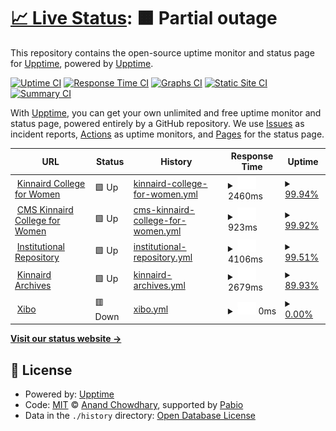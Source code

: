 # [📈 Live Status](https://upptime.github.io/upptime): <!--live status--> **🟧 Partial outage**

This repository contains the open-source uptime monitor and status page for [Upptime](https://upptime.js.org), powered by [Upptime](https://github.com/upptime/upptime).

[![Uptime CI](https://github.com/upptime/upptime/workflows/Uptime%20CI/badge.svg)](https://github.com/upptime/upptime/actions?query=workflow%3A%22Uptime+CI%22)
[![Response Time CI](https://github.com/upptime/upptime/workflows/Response%20Time%20CI/badge.svg)](https://github.com/upptime/upptime/actions?query=workflow%3A%22Response+Time+CI%22)
[![Graphs CI](https://github.com/upptime/upptime/workflows/Graphs%20CI/badge.svg)](https://github.com/upptime/upptime/actions?query=workflow%3A%22Graphs+CI%22)
[![Static Site CI](https://github.com/upptime/upptime/workflows/Static%20Site%20CI/badge.svg)](https://github.com/upptime/upptime/actions?query=workflow%3A%22Static+Site+CI%22)
[![Summary CI](https://github.com/upptime/upptime/workflows/Summary%20CI/badge.svg)](https://github.com/upptime/upptime/actions?query=workflow%3A%22Summary+CI%22)

With [Upptime](https://upptime.js.org), you can get your own unlimited and free uptime monitor and status page, powered entirely by a GitHub repository. We use [Issues](https://github.com/upptime/upptime/issues) as incident reports, [Actions](https://github.com/upptime/upptime/actions) as uptime monitors, and [Pages](https://upptime.github.io/upptime) for the status page.

<!--start: status pages-->
<!-- This summary is generated by Upptime (https://github.com/upptime/upptime) -->
<!-- Do not edit this manually, your changes will be overwritten -->
<!-- prettier-ignore -->
| URL | Status | History | Response Time | Uptime |
| --- | ------ | ------- | ------------- | ------ |
| <img alt="" src="https://icons.duckduckgo.com/ip3/www.kinnaird.edu.pk.ico" height="13"> [Kinnaird College for Women](https://www.kinnaird.edu.pk) | 🟩 Up | [kinnaird-college-for-women.yml](https://github.com/qadirbakhsh/kcw-status-page/commits/HEAD/history/kinnaird-college-for-women.yml) | <details><summary><img alt="Response time graph" src="./graphs/kinnaird-college-for-women/response-time-week.png" height="20"> 2460ms</summary><br><a href="https://upptime.github.io/upptime/history/kinnaird-college-for-women"><img alt="Response time 2620" src="https://img.shields.io/endpoint?url=https%3A%2F%2Fraw.githubusercontent.com%2Fqadirbakhsh%2Fkcw-status-page%2FHEAD%2Fapi%2Fkinnaird-college-for-women%2Fresponse-time.json"></a><br><a href="https://upptime.github.io/upptime/history/kinnaird-college-for-women"><img alt="24-hour response time 3358" src="https://img.shields.io/endpoint?url=https%3A%2F%2Fraw.githubusercontent.com%2Fqadirbakhsh%2Fkcw-status-page%2FHEAD%2Fapi%2Fkinnaird-college-for-women%2Fresponse-time-day.json"></a><br><a href="https://upptime.github.io/upptime/history/kinnaird-college-for-women"><img alt="7-day response time 2460" src="https://img.shields.io/endpoint?url=https%3A%2F%2Fraw.githubusercontent.com%2Fqadirbakhsh%2Fkcw-status-page%2FHEAD%2Fapi%2Fkinnaird-college-for-women%2Fresponse-time-week.json"></a><br><a href="https://upptime.github.io/upptime/history/kinnaird-college-for-women"><img alt="30-day response time 2580" src="https://img.shields.io/endpoint?url=https%3A%2F%2Fraw.githubusercontent.com%2Fqadirbakhsh%2Fkcw-status-page%2FHEAD%2Fapi%2Fkinnaird-college-for-women%2Fresponse-time-month.json"></a><br><a href="https://upptime.github.io/upptime/history/kinnaird-college-for-women"><img alt="1-year response time 2620" src="https://img.shields.io/endpoint?url=https%3A%2F%2Fraw.githubusercontent.com%2Fqadirbakhsh%2Fkcw-status-page%2FHEAD%2Fapi%2Fkinnaird-college-for-women%2Fresponse-time-year.json"></a></details> | <details><summary><a href="https://upptime.github.io/upptime/history/kinnaird-college-for-women">99.94%</a></summary><a href="https://upptime.github.io/upptime/history/kinnaird-college-for-women"><img alt="All-time uptime 98.85%" src="https://img.shields.io/endpoint?url=https%3A%2F%2Fraw.githubusercontent.com%2Fqadirbakhsh%2Fkcw-status-page%2FHEAD%2Fapi%2Fkinnaird-college-for-women%2Fuptime.json"></a><br><a href="https://upptime.github.io/upptime/history/kinnaird-college-for-women"><img alt="24-hour uptime 100.00%" src="https://img.shields.io/endpoint?url=https%3A%2F%2Fraw.githubusercontent.com%2Fqadirbakhsh%2Fkcw-status-page%2FHEAD%2Fapi%2Fkinnaird-college-for-women%2Fuptime-day.json"></a><br><a href="https://upptime.github.io/upptime/history/kinnaird-college-for-women"><img alt="7-day uptime 99.94%" src="https://img.shields.io/endpoint?url=https%3A%2F%2Fraw.githubusercontent.com%2Fqadirbakhsh%2Fkcw-status-page%2FHEAD%2Fapi%2Fkinnaird-college-for-women%2Fuptime-week.json"></a><br><a href="https://upptime.github.io/upptime/history/kinnaird-college-for-women"><img alt="30-day uptime 99.95%" src="https://img.shields.io/endpoint?url=https%3A%2F%2Fraw.githubusercontent.com%2Fqadirbakhsh%2Fkcw-status-page%2FHEAD%2Fapi%2Fkinnaird-college-for-women%2Fuptime-month.json"></a><br><a href="https://upptime.github.io/upptime/history/kinnaird-college-for-women"><img alt="1-year uptime 98.85%" src="https://img.shields.io/endpoint?url=https%3A%2F%2Fraw.githubusercontent.com%2Fqadirbakhsh%2Fkcw-status-page%2FHEAD%2Fapi%2Fkinnaird-college-for-women%2Fuptime-year.json"></a></details>
| <img alt="" src="https://icons.duckduckgo.com/ip3/cms.kinnaird.edu.pk.ico" height="13"> [CMS Kinnaird College for Women](http://cms.kinnaird.edu.pk) | 🟩 Up | [cms-kinnaird-college-for-women.yml](https://github.com/qadirbakhsh/kcw-status-page/commits/HEAD/history/cms-kinnaird-college-for-women.yml) | <details><summary><img alt="Response time graph" src="./graphs/cms-kinnaird-college-for-women/response-time-week.png" height="20"> 923ms</summary><br><a href="https://upptime.github.io/upptime/history/cms-kinnaird-college-for-women"><img alt="Response time 901" src="https://img.shields.io/endpoint?url=https%3A%2F%2Fraw.githubusercontent.com%2Fqadirbakhsh%2Fkcw-status-page%2FHEAD%2Fapi%2Fcms-kinnaird-college-for-women%2Fresponse-time.json"></a><br><a href="https://upptime.github.io/upptime/history/cms-kinnaird-college-for-women"><img alt="24-hour response time 1028" src="https://img.shields.io/endpoint?url=https%3A%2F%2Fraw.githubusercontent.com%2Fqadirbakhsh%2Fkcw-status-page%2FHEAD%2Fapi%2Fcms-kinnaird-college-for-women%2Fresponse-time-day.json"></a><br><a href="https://upptime.github.io/upptime/history/cms-kinnaird-college-for-women"><img alt="7-day response time 923" src="https://img.shields.io/endpoint?url=https%3A%2F%2Fraw.githubusercontent.com%2Fqadirbakhsh%2Fkcw-status-page%2FHEAD%2Fapi%2Fcms-kinnaird-college-for-women%2Fresponse-time-week.json"></a><br><a href="https://upptime.github.io/upptime/history/cms-kinnaird-college-for-women"><img alt="30-day response time 869" src="https://img.shields.io/endpoint?url=https%3A%2F%2Fraw.githubusercontent.com%2Fqadirbakhsh%2Fkcw-status-page%2FHEAD%2Fapi%2Fcms-kinnaird-college-for-women%2Fresponse-time-month.json"></a><br><a href="https://upptime.github.io/upptime/history/cms-kinnaird-college-for-women"><img alt="1-year response time 901" src="https://img.shields.io/endpoint?url=https%3A%2F%2Fraw.githubusercontent.com%2Fqadirbakhsh%2Fkcw-status-page%2FHEAD%2Fapi%2Fcms-kinnaird-college-for-women%2Fresponse-time-year.json"></a></details> | <details><summary><a href="https://upptime.github.io/upptime/history/cms-kinnaird-college-for-women">99.92%</a></summary><a href="https://upptime.github.io/upptime/history/cms-kinnaird-college-for-women"><img alt="All-time uptime 99.61%" src="https://img.shields.io/endpoint?url=https%3A%2F%2Fraw.githubusercontent.com%2Fqadirbakhsh%2Fkcw-status-page%2FHEAD%2Fapi%2Fcms-kinnaird-college-for-women%2Fuptime.json"></a><br><a href="https://upptime.github.io/upptime/history/cms-kinnaird-college-for-women"><img alt="24-hour uptime 100.00%" src="https://img.shields.io/endpoint?url=https%3A%2F%2Fraw.githubusercontent.com%2Fqadirbakhsh%2Fkcw-status-page%2FHEAD%2Fapi%2Fcms-kinnaird-college-for-women%2Fuptime-day.json"></a><br><a href="https://upptime.github.io/upptime/history/cms-kinnaird-college-for-women"><img alt="7-day uptime 99.92%" src="https://img.shields.io/endpoint?url=https%3A%2F%2Fraw.githubusercontent.com%2Fqadirbakhsh%2Fkcw-status-page%2FHEAD%2Fapi%2Fcms-kinnaird-college-for-women%2Fuptime-week.json"></a><br><a href="https://upptime.github.io/upptime/history/cms-kinnaird-college-for-women"><img alt="30-day uptime 99.98%" src="https://img.shields.io/endpoint?url=https%3A%2F%2Fraw.githubusercontent.com%2Fqadirbakhsh%2Fkcw-status-page%2FHEAD%2Fapi%2Fcms-kinnaird-college-for-women%2Fuptime-month.json"></a><br><a href="https://upptime.github.io/upptime/history/cms-kinnaird-college-for-women"><img alt="1-year uptime 99.61%" src="https://img.shields.io/endpoint?url=https%3A%2F%2Fraw.githubusercontent.com%2Fqadirbakhsh%2Fkcw-status-page%2FHEAD%2Fapi%2Fcms-kinnaird-college-for-women%2Fuptime-year.json"></a></details>
| <img alt="" src="https://icons.duckduckgo.com/ip3/repository.kinnaird.edu.pk.ico" height="13"> [Institutional Repository](https://repository.kinnaird.edu.pk) | 🟩 Up | [institutional-repository.yml](https://github.com/qadirbakhsh/kcw-status-page/commits/HEAD/history/institutional-repository.yml) | <details><summary><img alt="Response time graph" src="./graphs/institutional-repository/response-time-week.png" height="20"> 4106ms</summary><br><a href="https://upptime.github.io/upptime/history/institutional-repository"><img alt="Response time 2752" src="https://img.shields.io/endpoint?url=https%3A%2F%2Fraw.githubusercontent.com%2Fqadirbakhsh%2Fkcw-status-page%2FHEAD%2Fapi%2Finstitutional-repository%2Fresponse-time.json"></a><br><a href="https://upptime.github.io/upptime/history/institutional-repository"><img alt="24-hour response time 6400" src="https://img.shields.io/endpoint?url=https%3A%2F%2Fraw.githubusercontent.com%2Fqadirbakhsh%2Fkcw-status-page%2FHEAD%2Fapi%2Finstitutional-repository%2Fresponse-time-day.json"></a><br><a href="https://upptime.github.io/upptime/history/institutional-repository"><img alt="7-day response time 4106" src="https://img.shields.io/endpoint?url=https%3A%2F%2Fraw.githubusercontent.com%2Fqadirbakhsh%2Fkcw-status-page%2FHEAD%2Fapi%2Finstitutional-repository%2Fresponse-time-week.json"></a><br><a href="https://upptime.github.io/upptime/history/institutional-repository"><img alt="30-day response time 2930" src="https://img.shields.io/endpoint?url=https%3A%2F%2Fraw.githubusercontent.com%2Fqadirbakhsh%2Fkcw-status-page%2FHEAD%2Fapi%2Finstitutional-repository%2Fresponse-time-month.json"></a><br><a href="https://upptime.github.io/upptime/history/institutional-repository"><img alt="1-year response time 2752" src="https://img.shields.io/endpoint?url=https%3A%2F%2Fraw.githubusercontent.com%2Fqadirbakhsh%2Fkcw-status-page%2FHEAD%2Fapi%2Finstitutional-repository%2Fresponse-time-year.json"></a></details> | <details><summary><a href="https://upptime.github.io/upptime/history/institutional-repository">99.51%</a></summary><a href="https://upptime.github.io/upptime/history/institutional-repository"><img alt="All-time uptime 88.95%" src="https://img.shields.io/endpoint?url=https%3A%2F%2Fraw.githubusercontent.com%2Fqadirbakhsh%2Fkcw-status-page%2FHEAD%2Fapi%2Finstitutional-repository%2Fuptime.json"></a><br><a href="https://upptime.github.io/upptime/history/institutional-repository"><img alt="24-hour uptime 99.63%" src="https://img.shields.io/endpoint?url=https%3A%2F%2Fraw.githubusercontent.com%2Fqadirbakhsh%2Fkcw-status-page%2FHEAD%2Fapi%2Finstitutional-repository%2Fuptime-day.json"></a><br><a href="https://upptime.github.io/upptime/history/institutional-repository"><img alt="7-day uptime 99.51%" src="https://img.shields.io/endpoint?url=https%3A%2F%2Fraw.githubusercontent.com%2Fqadirbakhsh%2Fkcw-status-page%2FHEAD%2Fapi%2Finstitutional-repository%2Fuptime-week.json"></a><br><a href="https://upptime.github.io/upptime/history/institutional-repository"><img alt="30-day uptime 82.60%" src="https://img.shields.io/endpoint?url=https%3A%2F%2Fraw.githubusercontent.com%2Fqadirbakhsh%2Fkcw-status-page%2FHEAD%2Fapi%2Finstitutional-repository%2Fuptime-month.json"></a><br><a href="https://upptime.github.io/upptime/history/institutional-repository"><img alt="1-year uptime 88.95%" src="https://img.shields.io/endpoint?url=https%3A%2F%2Fraw.githubusercontent.com%2Fqadirbakhsh%2Fkcw-status-page%2FHEAD%2Fapi%2Finstitutional-repository%2Fuptime-year.json"></a></details>
| <img alt="" src="https://icons.duckduckgo.com/ip3/archives.kinnaird.edu.pk.ico" height="13"> [Kinnaird Archives](https://archives.kinnaird.edu.pk) | 🟩 Up | [kinnaird-archives.yml](https://github.com/qadirbakhsh/kcw-status-page/commits/HEAD/history/kinnaird-archives.yml) | <details><summary><img alt="Response time graph" src="./graphs/kinnaird-archives/response-time-week.png" height="20"> 2679ms</summary><br><a href="https://upptime.github.io/upptime/history/kinnaird-archives"><img alt="Response time 2605" src="https://img.shields.io/endpoint?url=https%3A%2F%2Fraw.githubusercontent.com%2Fqadirbakhsh%2Fkcw-status-page%2FHEAD%2Fapi%2Fkinnaird-archives%2Fresponse-time.json"></a><br><a href="https://upptime.github.io/upptime/history/kinnaird-archives"><img alt="24-hour response time 4060" src="https://img.shields.io/endpoint?url=https%3A%2F%2Fraw.githubusercontent.com%2Fqadirbakhsh%2Fkcw-status-page%2FHEAD%2Fapi%2Fkinnaird-archives%2Fresponse-time-day.json"></a><br><a href="https://upptime.github.io/upptime/history/kinnaird-archives"><img alt="7-day response time 2679" src="https://img.shields.io/endpoint?url=https%3A%2F%2Fraw.githubusercontent.com%2Fqadirbakhsh%2Fkcw-status-page%2FHEAD%2Fapi%2Fkinnaird-archives%2Fresponse-time-week.json"></a><br><a href="https://upptime.github.io/upptime/history/kinnaird-archives"><img alt="30-day response time 2376" src="https://img.shields.io/endpoint?url=https%3A%2F%2Fraw.githubusercontent.com%2Fqadirbakhsh%2Fkcw-status-page%2FHEAD%2Fapi%2Fkinnaird-archives%2Fresponse-time-month.json"></a><br><a href="https://upptime.github.io/upptime/history/kinnaird-archives"><img alt="1-year response time 2605" src="https://img.shields.io/endpoint?url=https%3A%2F%2Fraw.githubusercontent.com%2Fqadirbakhsh%2Fkcw-status-page%2FHEAD%2Fapi%2Fkinnaird-archives%2Fresponse-time-year.json"></a></details> | <details><summary><a href="https://upptime.github.io/upptime/history/kinnaird-archives">89.93%</a></summary><a href="https://upptime.github.io/upptime/history/kinnaird-archives"><img alt="All-time uptime 90.84%" src="https://img.shields.io/endpoint?url=https%3A%2F%2Fraw.githubusercontent.com%2Fqadirbakhsh%2Fkcw-status-page%2FHEAD%2Fapi%2Fkinnaird-archives%2Fuptime.json"></a><br><a href="https://upptime.github.io/upptime/history/kinnaird-archives"><img alt="24-hour uptime 55.05%" src="https://img.shields.io/endpoint?url=https%3A%2F%2Fraw.githubusercontent.com%2Fqadirbakhsh%2Fkcw-status-page%2FHEAD%2Fapi%2Fkinnaird-archives%2Fuptime-day.json"></a><br><a href="https://upptime.github.io/upptime/history/kinnaird-archives"><img alt="7-day uptime 89.93%" src="https://img.shields.io/endpoint?url=https%3A%2F%2Fraw.githubusercontent.com%2Fqadirbakhsh%2Fkcw-status-page%2FHEAD%2Fapi%2Fkinnaird-archives%2Fuptime-week.json"></a><br><a href="https://upptime.github.io/upptime/history/kinnaird-archives"><img alt="30-day uptime 92.28%" src="https://img.shields.io/endpoint?url=https%3A%2F%2Fraw.githubusercontent.com%2Fqadirbakhsh%2Fkcw-status-page%2FHEAD%2Fapi%2Fkinnaird-archives%2Fuptime-month.json"></a><br><a href="https://upptime.github.io/upptime/history/kinnaird-archives"><img alt="1-year uptime 90.84%" src="https://img.shields.io/endpoint?url=https%3A%2F%2Fraw.githubusercontent.com%2Fqadirbakhsh%2Fkcw-status-page%2FHEAD%2Fapi%2Fkinnaird-archives%2Fuptime-year.json"></a></details>
| <img alt="" src="https://icons.duckduckgo.com/ip3/xibo.kinnaird.edu.pk.ico" height="13"> [Xibo](https://xibo.kinnaird.edu.pk) | 🟥 Down | [xibo.yml](https://github.com/qadirbakhsh/kcw-status-page/commits/HEAD/history/xibo.yml) | <details><summary><img alt="Response time graph" src="./graphs/xibo/response-time-week.png" height="20"> 0ms</summary><br><a href="https://upptime.github.io/upptime/history/xibo"><img alt="Response time 0" src="https://img.shields.io/endpoint?url=https%3A%2F%2Fraw.githubusercontent.com%2Fqadirbakhsh%2Fkcw-status-page%2FHEAD%2Fapi%2Fxibo%2Fresponse-time.json"></a><br><a href="https://upptime.github.io/upptime/history/xibo"><img alt="24-hour response time 0" src="https://img.shields.io/endpoint?url=https%3A%2F%2Fraw.githubusercontent.com%2Fqadirbakhsh%2Fkcw-status-page%2FHEAD%2Fapi%2Fxibo%2Fresponse-time-day.json"></a><br><a href="https://upptime.github.io/upptime/history/xibo"><img alt="7-day response time 0" src="https://img.shields.io/endpoint?url=https%3A%2F%2Fraw.githubusercontent.com%2Fqadirbakhsh%2Fkcw-status-page%2FHEAD%2Fapi%2Fxibo%2Fresponse-time-week.json"></a><br><a href="https://upptime.github.io/upptime/history/xibo"><img alt="30-day response time 0" src="https://img.shields.io/endpoint?url=https%3A%2F%2Fraw.githubusercontent.com%2Fqadirbakhsh%2Fkcw-status-page%2FHEAD%2Fapi%2Fxibo%2Fresponse-time-month.json"></a><br><a href="https://upptime.github.io/upptime/history/xibo"><img alt="1-year response time 0" src="https://img.shields.io/endpoint?url=https%3A%2F%2Fraw.githubusercontent.com%2Fqadirbakhsh%2Fkcw-status-page%2FHEAD%2Fapi%2Fxibo%2Fresponse-time-year.json"></a></details> | <details><summary><a href="https://upptime.github.io/upptime/history/xibo">0.00%</a></summary><a href="https://upptime.github.io/upptime/history/xibo"><img alt="All-time uptime 0.00%" src="https://img.shields.io/endpoint?url=https%3A%2F%2Fraw.githubusercontent.com%2Fqadirbakhsh%2Fkcw-status-page%2FHEAD%2Fapi%2Fxibo%2Fuptime.json"></a><br><a href="https://upptime.github.io/upptime/history/xibo"><img alt="24-hour uptime 0.00%" src="https://img.shields.io/endpoint?url=https%3A%2F%2Fraw.githubusercontent.com%2Fqadirbakhsh%2Fkcw-status-page%2FHEAD%2Fapi%2Fxibo%2Fuptime-day.json"></a><br><a href="https://upptime.github.io/upptime/history/xibo"><img alt="7-day uptime 0.00%" src="https://img.shields.io/endpoint?url=https%3A%2F%2Fraw.githubusercontent.com%2Fqadirbakhsh%2Fkcw-status-page%2FHEAD%2Fapi%2Fxibo%2Fuptime-week.json"></a><br><a href="https://upptime.github.io/upptime/history/xibo"><img alt="30-day uptime 1.38%" src="https://img.shields.io/endpoint?url=https%3A%2F%2Fraw.githubusercontent.com%2Fqadirbakhsh%2Fkcw-status-page%2FHEAD%2Fapi%2Fxibo%2Fuptime-month.json"></a><br><a href="https://upptime.github.io/upptime/history/xibo"><img alt="1-year uptime 0.00%" src="https://img.shields.io/endpoint?url=https%3A%2F%2Fraw.githubusercontent.com%2Fqadirbakhsh%2Fkcw-status-page%2FHEAD%2Fapi%2Fxibo%2Fuptime-year.json"></a></details>

<!--end: status pages-->

[**Visit our status website →**](https://upptime.github.io/upptime)

## 📄 License

- Powered by: [Upptime](https://github.com/upptime/upptime)
- Code: [MIT](./LICENSE) © [Anand Chowdhary](https://anandchowdhary.com), supported by [Pabio](https://pabio.com)
- Data in the `./history` directory: [Open Database License](https://opendatacommons.org/licenses/odbl/1-0/)

